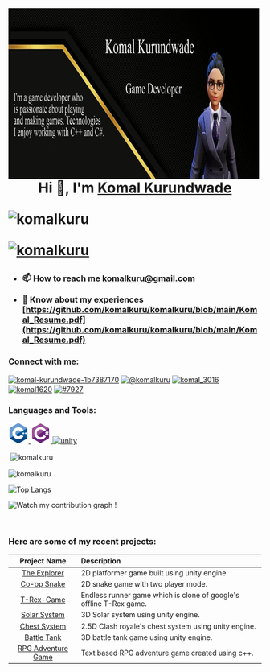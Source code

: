<img align="left" src="https://github.com/komalkuru/komalkuru/blob/main/Banner.png" width="1000" height="340">

<br/>
<br/>

<h1 align="center">Hi 👋, I'm <a href=https://www.linkedin.com/in/komal-kurundwade-1b7387170/" target="_blank"> Komal Kurundwade </a>
<p align="left"> <img src="https://komarev.com/ghpvc/?username=komalkuru&label=Profile%20views&color=0e75b6&style=flat" alt="komalkuru" /> </p>

<p align="left"> <a href="https://github.com/ryo-ma/github-profile-trophy"><img src="https://github-profile-trophy.vercel.app/?username=komalkuru" alt="komalkuru" /></a> </p>
  
  <h3>
  
- 📫 How to reach me **komalkuru@gmail.com**

- 📄 Know about my experiences [https://github.com/komalkuru/komalkuru/blob/main/Komal_Resume.pdf](https://github.com/komalkuru/komalkuru/blob/main/Komal_Resume.pdf)
  
  </h3>

<h3 align="left">Connect with me:</h3>
<p align="left">
<a href="https://linkedin.com/in/komal-kurundwade-1b7387170" target="blank"><img align="center" src="https://raw.githubusercontent.com/rahuldkjain/github-profile-readme-generator/master/src/images/icons/Social/linked-in-alt.svg" alt="komal-kurundwade-1b7387170" height="30" width="40" /></a>
<a href="https://medium.com/@komalkuru" target="blank"><img align="center" src="https://raw.githubusercontent.com/rahuldkjain/github-profile-readme-generator/master/src/images/icons/Social/medium.svg" alt="@komalkuru" height="30" width="40" /></a>
<a href="https://www.leetcode.com/komal_3016" target="blank"><img align="center" src="https://raw.githubusercontent.com/rahuldkjain/github-profile-readme-generator/master/src/images/icons/Social/leet-code.svg" alt="komal_3016" height="30" width="40" /></a>
<a href="https://auth.geeksforgeeks.org/user/komal1620" target="blank"><img align="center" src="https://raw.githubusercontent.com/rahuldkjain/github-profile-readme-generator/master/src/images/icons/Social/geeks-for-geeks.svg" alt="komal1620" height="30" width="40" /></a>
<a href="https://discord.gg/#7927" target="blank"><img align="center" src="https://raw.githubusercontent.com/rahuldkjain/github-profile-readme-generator/master/src/images/icons/Social/discord.svg" alt="#7927" height="30" width="40" /></a>
</p>

<h3 align="left">Languages and Tools:</h3>
<p align="left"> <a href="https://www.w3schools.com/cpp/" target="_blank" rel="noreferrer"> <img src="https://raw.githubusercontent.com/devicons/devicon/master/icons/cplusplus/cplusplus-original.svg" alt="cplusplus" width="40" height="40"/> </a> <a href="https://www.w3schools.com/cs/" target="_blank" rel="noreferrer"> <img src="https://raw.githubusercontent.com/devicons/devicon/master/icons/csharp/csharp-original.svg" alt="csharp" width="40" height="40"/> </a> <a href="https://unity.com/" target="_blank" rel="noreferrer"> <img src="https://www.vectorlogo.zone/logos/unity3d/unity3d-icon.svg" alt="unity" width="40" height="40"/> </a> </p>



<p>&nbsp;<img align="center" src="https://github-readme-stats.vercel.app/api?username=komalkuru&show_icons=true&locale=en&title_color=7A7ADB&icon_color=2234AE&text_color=D3D3D3&bg_color=0,000000,130F40" alt="komalkuru" /></p>

<p><img align="center" src="https://github-readme-streak-stats.herokuapp.com/?user=komalkuru&theme=dark" alt="komalkuru" /></p>
  
  [![Top Langs](https://github-readme-stats.vercel.app/api/top-langs/?username=komalkuru&title_color=7A7ADB&icon_color=2234AE&text_color=D3D3D3&bg_color=0,000000,130F40)](https://github.com/komalkuru/github-readme-stats)

<!-- My contribution graph : -->
![Watch my contribution graph !](https://github.com/komalkuru/komalkuru/blob/output/github-contribution-grid-snake.gif)

<br/>
  
### Here are some of my recent projects:
<div align="center">

| Project Name      | Description | 
| :---:        |    :----   |  
| [The Explorer](https://github.com/komalkuru/2D-Game-Development)     | 2D platformer game built using unity engine. 
| [Co-op Snake](https://github.com/komalkuru/Co-Op-Snake-2D)   | 2D snake game with two player mode.
| [T-Rex-Game](https://github.com/komalkuru/T-Rex-Game)     | Endless runner game which is clone of google's offline T-Rex game.
| [Solar System](https://github.com/komalkuru/SolarSystem)     | 3D Solar system using unity engine.
| [Chest System](https://github.com/komalkuru/ChestSystem)     | 2.5D Clash royale's chest system using unity engine.
| [Battle Tank](https://github.com/komalkuru/battle-tank-game)     | 3D battle tank game using unity engine.
| [RPG Adventure Game](https://github.com/komalkuru/RPG-Game)     | Text based RPG adventure game created using c++.
 
</div>
<br/>
